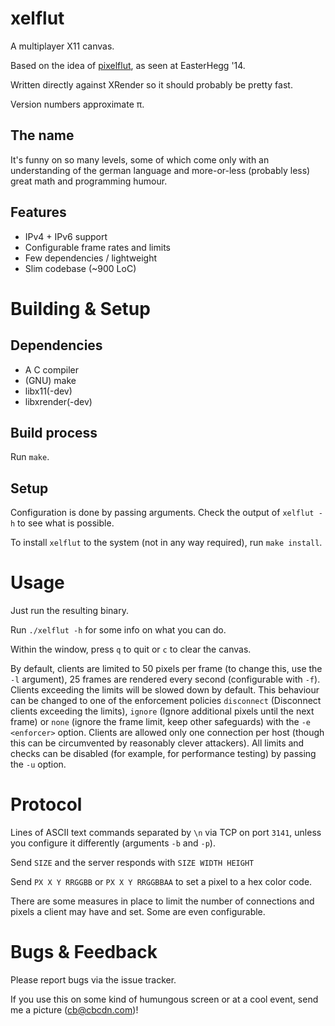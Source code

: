 # xelflut

A multiplayer X11 canvas.

Based on the idea of [pixelflut](https://cccgoe.de/wiki/Pixelflut), as seen at EasterHegg '14.

Written directly against XRender so it should probably be pretty fast.

Version numbers approximate &pi;.

## The name

It's funny on so many levels, some of which come only with an understanding of the german language
and more-or-less (probably less) great math and programming humour.

## Features

* IPv4 + IPv6 support
* Configurable frame rates and limits
* Few dependencies / lightweight
* Slim codebase (~900 LoC)

# Building & Setup

## Dependencies

* A C compiler
* (GNU) make
* libx11(-dev)
* libxrender(-dev)

## Build process

Run `make`.

## Setup

Configuration is done by passing arguments. Check the output of `xelflut -h` to see what is possible.

To install `xelflut` to the system (not in any way required), run `make install`.

# Usage

Just run the resulting binary.

Run `./xelflut -h` for some info on what you can do.

Within the window, press `q` to quit or `c` to clear the canvas.

By default, clients are limited to 50 pixels per frame (to change this, use the `-l` argument),
25 frames are rendered every second (configurable with `-f`). Clients exceeding the limits will
be slowed down by default. This behaviour can be changed to one of the enforcement policies
`disconnect` (Disconnect clients exceeding the limits), `ignore` (Ignore additional pixels until
the next frame) or `none` (ignore the frame limit, keep other safeguards) with the `-e <enforcer>` option.
Clients are allowed only one connection per host (though this can be circumvented by reasonably
clever attackers). All limits and checks can be disabled (for example, for performance testing)
by passing the `-u` option.

# Protocol

Lines of ASCII text commands separated by `\n` via TCP on port `3141`, unless you
configure it differently (arguments `-b` and `-p`).


Send `SIZE` and the server responds with `SIZE WIDTH HEIGHT`

Send `PX X Y RRGGBB` or `PX X Y RRGGBBAA` to set a pixel to a hex color code.

There are some measures in place to limit the number of connections and pixels a client
may have and set. Some are even configurable.

# Bugs & Feedback

Please report bugs via the issue tracker. 

If you use this on some kind of humungous screen or at a cool event, send me a picture (cb@cbcdn.com)!
